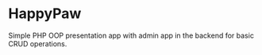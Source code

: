 # HappyPaw
Simple PHP OOP presentation app with admin app in the backend for basic CRUD operations.
